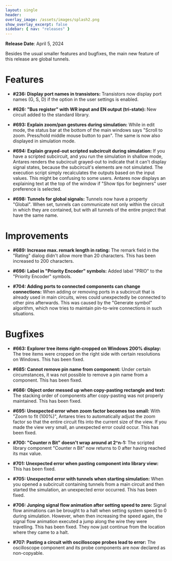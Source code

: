 ```yaml
---
layout: single
header:
overlay_image: /assets/images/splash2.png
show_overlay_excerpt: false
sidebar: { nav: "releases" }
---
```


**Release Date**: April 5, 2024

Besides the usual smaller features and bugfixes, the main new feature of this release are global tunnels.

# Features

* **#236: Display port names in transistors:** Transistors now display port names (G, S, D) if the option in the user settings is enabled.

* **#626: "Bus register" with WR input and EN output (tri-state):** New circuit added to the standard library.

* **#693: Explain zoom/pan gestures during simulation:** While in edit mode, the status bar at the bottom of the main windows says "Scroll to zoom. Press/hold middle mouse button to pan". The same is now also displayed in simulation mode.

* **#694: Explain grayed-out scripted subcircuit during simulation:** If you have a scripted subcircuit, and you run the simulation in shallow mode, Antares renders the subcircuit grayed-out to indicate that it can't display signal states, because the subcircuit's elements are not simulated. The execution script simply recalculates the outputs based on the input values. This might be confusing to some users. Antares now displays an explaining text at the top of the window if "Show tips for beginners" user preference is selected.

* **#698: Tunnels for global signals:** Tunnels now have a property "Global". When set, tunnels can communicate not only within the circuit in which they are contained, but with all tunnels of the entire project that have the same name.

# Improvements

* **#689: Increase max. remark length in rating:** The remark field in the "Rating" dialog didn't allow more than 20 characters. This has been increased to 200 characters.

* **#696: Label in "Priority Encoder" symbols:** Added label "PRIO" to the "Priority Encoder" symbols.

* **#704: Adding ports to connected components can change connections:** When adding or removing ports in a subcircuit that is already used in main circuits, wires could unexpectedly be connected to other pins afterwards. This was caused by the "Generate symbol" algorithm, which now tries to maintain pin-to-wire connections in such situations.

# Bugfixes

* **#663: Explorer tree items right-cropped on Windows 200% display:** The tree items were cropped on the right side with certain resolutions on Windows. This has been fixed.

* **#685: Cannot remove pin name from component:** Under certain circumstances, it was not possible to remove a pin name from a component. This has been fixed.

* **#686: Object order messed up when copy-pasting rectangle and text:** The stacking order of components after copy-pasting was not properly maintained. This has been fixed.

* **#695: Unexpected error when zoom factor becomes too small:** With "Zoom to fit (100%)", Antares tries to automatically adjust the zoom factor so that the entire circuit fits into the current size of the view. If you made the view very small, an unexpected error could occur. This has been fixed.

* **#700: "Counter n Bit" doesn't wrap around at 2^n-1:** The scripted library component "Counter n Bit" now returns to 0 after having reached its max value.

* **#701: Unexpected error when pasting component into library view:** This has been fixed.

* **#705: Unexpected error with tunnels when starting simulation:** When you opened a subcircuit containing tunnels from a main circuit and then started the simulation, an unexpected error occurred. This has been fixed.

* **#706: Junping signal flow animation after setting speed to zero:** Signal flow animations can be brought to a halt when setting system speed to 0 during simulation. However, when then increasing the speed again, the signal flow animation executed a jump along the wire they were travelling. This has been fixed. They now just continue from the location where they came to a halt.

* **#707: Pasting a circuit with oscilloscope probes lead to error:** The oscilloscope component and its probe components are now declared as non-copyable.
